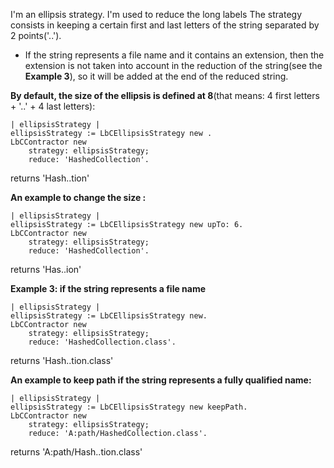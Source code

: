 I'm an ellipsis strategy. I'm used to reduce the long labels
The strategy consists in keeping a certain first and last letters of the string separated by 2 points('..').

- If the string represents a file name and it contains an extension, then the extension is not taken into account in the reduction of the string(see the **Example 3**), so it will be added at the end of the reduced string.

**By default, the size of the ellipsis is defined at 8**(that means: 4 first letters + '..' + 4 last letters): 
```Smalltalk
| ellipsisStrategy |
ellipsisStrategy := LbCEllipsisStrategy new .
LbCContractor new
	strategy: ellipsisStrategy;
	reduce: 'HashedCollection'.		
```
returns 'Hash..tion'

**An example to change the size :**
```Smalltalk
| ellipsisStrategy |
ellipsisStrategy := LbCEllipsisStrategy new upTo: 6.
LbCContractor new
	strategy: ellipsisStrategy;
	reduce: 'HashedCollection'.		
```
returns 'Has..ion'

**Example 3: if the string represents a file name**
```Smalltalk
| ellipsisStrategy |
ellipsisStrategy := LbCEllipsisStrategy new.
LbCContractor new
	strategy: ellipsisStrategy;
	reduce: 'HashedCollection.class'.		
```
returns 'Hash..tion.class'

**An example to keep path if the string represents a fully qualified name:**
```Smalltalk
| ellipsisStrategy |
ellipsisStrategy := LbCEllipsisStrategy new keepPath.
LbCContractor new
	strategy: ellipsisStrategy;
	reduce: 'A:path/HashedCollection.class'.		
```
returns 'A:path/Hash..tion.class'

